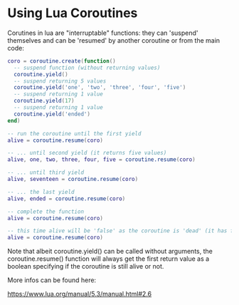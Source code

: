 # Using Lua Coroutines

Corutines in lua are "interruptable" functions: they can 'suspend' themselves and can be 'resumed' by another coroutine or from the main code:

```lua
coro = coroutine.create(function()
  -- suspend function (without returning values)
  coroutine.yield()
  -- suspend returning 5 values
  coroutine.yield('one', 'two', 'three', 'four', 'five')
  -- suspend returning 1 value
  coroutine.yield(17)
  -- suspend returning 1 value
  coroutine.yield('ended')
end)

-- run the coroutine until the first yield
alive = coroutine.resume(coro)

-- ... until second yield (it returns five values)
alive, one, two, three, four, five = coroutine.resume(coro)

-- ... until third yield
alive, seventeen = coroutine.resume(coro)

-- ... the last yield
alive, ended = coroutine.resume(coro)

-- complete the function
alive = coroutine.resume(coro)

-- this time alive will be 'false' as the coroutine is 'dead' (it has finished its work)
alive = coroutine.resume(coro)
```

Note that albeit coroutine.yield() can be called without arguments, the coroutine.resume() function will always get the first return value as a boolean specifying if the coroutine is still alive or not.

More infos can be found here:

https://www.lua.org/manual/5.3/manual.html#2.6
